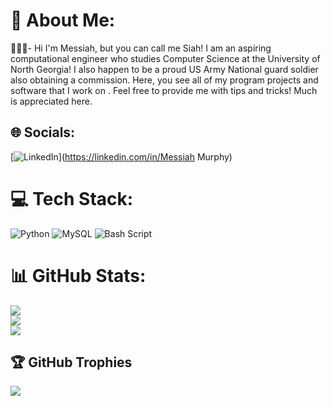 # 💫 About Me:
👩🏽‍💻- Hi I'm Messiah, but you can call me Siah! I am an aspiring computational engineer who studies Computer Science at the University of North Georgia! I also happen to be a proud US Army National guard soldier also obtaining a commission. Here, you see all of my program projects and software that I work on . Feel free to provide me with tips and tricks! Much is appreciated here. 


## 🌐 Socials:
[![LinkedIn](https://img.shields.io/badge/LinkedIn-%230077B5.svg?logo=linkedin&logoColor=white)](https://linkedin.com/in/Messiah Murphy) 

# 💻 Tech Stack:
![Python](https://img.shields.io/badge/python-3670A0?style=for-the-badge&logo=python&logoColor=ffdd54) ![MySQL](https://img.shields.io/badge/mysql-4479A1.svg?style=for-the-badge&logo=mysql&logoColor=white) ![Bash Script](https://img.shields.io/badge/bash_script-%23121011.svg?style=for-the-badge&logo=gnu-bash&logoColor=white)
# 📊 GitHub Stats:
![](https://github-readme-stats.vercel.app/api?username=saismurphy&theme=jolly&hide_border=true&include_all_commits=false&count_private=false)<br/>
![](https://github-readme-streak-stats.herokuapp.com/?user=saismurphy&theme=jolly&hide_border=true)<br/>
![](https://github-readme-stats.vercel.app/api/top-langs/?username=saismurphy&theme=jolly&hide_border=true&include_all_commits=false&count_private=false&layout=compact)

## 🏆 GitHub Trophies
![](https://github-profile-trophy.vercel.app/?username=saismurphy&theme=merko&no-frame=true&no-bg=true&margin-w=4)

